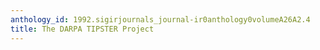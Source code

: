 ```yaml
---
anthology_id: 1992.sigirjournals_journal-ir0anthology0volumeA26A2.4
title: The DARPA TIPSTER Project
---
```

